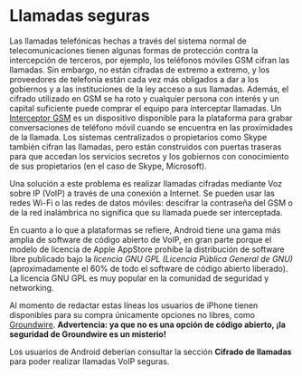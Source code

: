 Llamadas seguras
================

Las llamadas telefónicas hechas a través del sistema normal de telecomunicaciones tienen algunas formas de protección contra la intercepción de terceros, por ejemplo, los teléfonos móviles GSM cifran las llamadas. Sin embargo, no están cifradas de extremo a extremo,  y los proveedores de telefonía están cada vez más obligados a dar a los gobiernos y a las instituciones de la ley acceso a sus llamadas. Además, el cifrado utilizado en GSM se ha roto y cualquier persona con interés y un capital suficiente puede comprar el equipo para interceptar llamadas. Un [Interceptor GSM](http://en.intercept.ws/catalog/2087.html) es un dispositivo disponible para la plataforma para grabar conversaciones de teléfono móvil cuando se encuentra en las proximidades de la llamada. Los sistemas centralizados o propietarios como Skype también cifran las llamadas, pero están construidos con puertas traseras para que accedan los servicios secretos y los gobiernos con conocimiento de sus propietarios (en el caso de Skype, Microsoft).

Una solución a este problema es realizar llamadas cifradas mediante Voz sobre IP (VoIP) a través de una conexión a Internet. Se pueden usar las redes Wi-Fi o las redes de datos móviles: descifrar la contraseña del GSM o de la red inalámbrica no significa que su llamada puede ser interceptada.

En cuanto a lo que a plataformas se refiere, Android tiene una gama más amplia de software de código abierto de VoIP, en gran parte porque el modelo de licencia de Apple AppStore prohíbe la distribución de software libre publicado bajo la *licencia GNU GPL (Licencia Pública General de GNU)* (aproximadamente el 60% de todo el software de código abierto liberado). La licencia GNU GPL es muy popular en la comunidad de seguridad y networking.

Al momento de redactar estas líneas los usuarios de iPhone tienen disponibles para su compra únicamente opciones no libres, como [Groundwire](http://www.acrobits.cz/11/acrobits-groundwire-for-iphone). **Advertencia: ya que no es una opción de código abierto, ¡la seguridad de Groundwire es un misterio!**

Los usuarios de Android deberían consultar la sección **Cifrado de llamadas** para poder realizar llamadas VoIP seguras.


